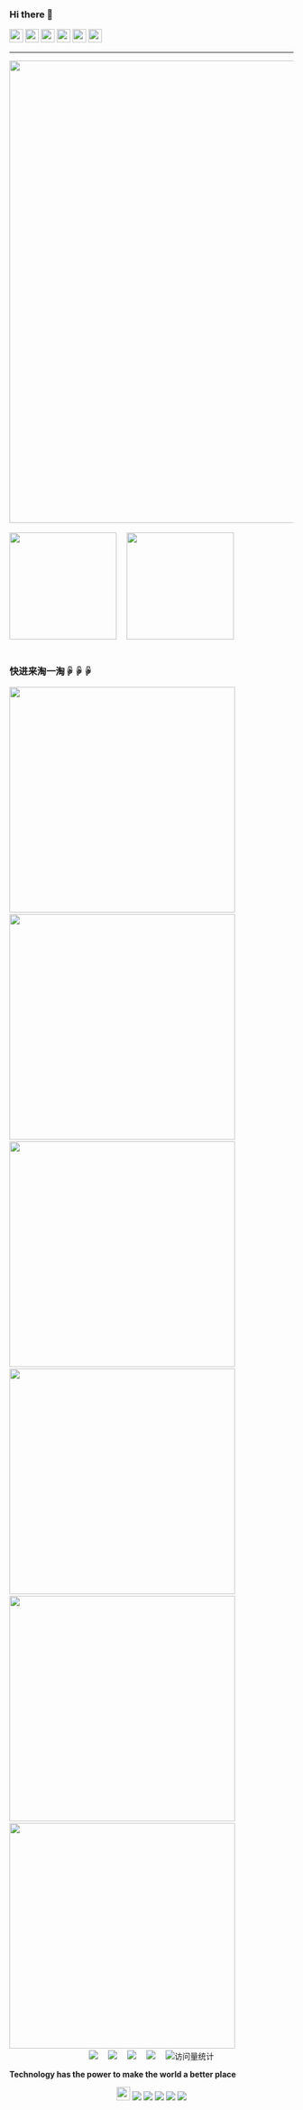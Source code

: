 ### Hi there 👋

<!--
**Code-Newborn/Code-Newborn** is a ✨ _special_ ✨ repository because its `README.md` (this file) appears on your GitHub profile.

Here are some ideas to get you started:

- 🔭 I’m currently working on ...
- 🌱 I’m currently learning ...
- 👯 I’m looking to collaborate on ...
- 🤔 I’m looking for help with ...
- 💬 Ask me about ...
- 📫 How to reach me: ...
- 😄 Pronouns: ...
- ⚡ Fun fact: ...
-->


<!-- 语言图标
<img height="24px" src="https://img.shields.io/badge/-C-5A88B1?style=flat-square&logo=C&logoColor=FFFFFF" />
-->
<div align="left"> 
  <span >
    <img height="24px" src="https://img.shields.io/badge/-C-5A88B1?&logo=C&logoColor=FFFFFF" />
    <img height="24px" src="https://img.shields.io/badge/-C++-5A88B1?&logo=cplusplus&logoColor=FFFFFF" />
    <img height="24px" src="https://img.shields.io/badge/-Pytorch-DFE4EA?&logo=pytorch&logoColor=EE4C2C" />
    <img height="24px" src="https://img.shields.io/badge/-Python-FFE15F?&logo=python&logoColor=4280B2" />
    <img height="24px" src="https://img.shields.io/badge/-Qt-41CD52?&logo=Qt&logoColor=FFFFFF" />
    <img height="24px" src="https://img.shields.io/badge/-CMake-064F8C?&logo=CMake&logoColor=B91E28" />
  </span>
</div>

<!-- 分隔线 -->
<hr>

<!-- 奖杯展示 -->
<div align="left">
  <img width="820px" src="https://github-profile-trophy.vercel.app/?username=Code-Newborn&row=1&column=6" /> 
</div>

<br>

<!-- 数据统计展示 -->
<div align="left">
  <span >
    <a href="https://github.com/Code-Newborn/">
      <img height="190px" src="https://github-readme-stats.vercel.app/api?username=Code-Newborn&show_icons=true&theme=calm" /></a>&emsp;
    <a href="https://github.com/Code-Newborn/">
      <img height="190px" src="https://github-readme-stats.vercel.app/api/top-langs/?username=Code-Newborn&layout=compact" /></a>&emsp;
  </span>
</div>

<br>

### 快进来淘一淘☟☟☟
<!-- 置顶仓库 -->
<div align="left">
  <a href="https://github.com/Code-Newborn/DDPG"><img width="400px" src="https://github-readme-stats.vercel.app/api/pin/?username=Code-Newborn&repo=DDPG&show_owner=true&title_color=fff&icon_color=f9f9f9&text_color=9f9f9f&bg_color=151515" /></a>&emsp;
  <a href="https://github.com/Code-Newborn/PSO"><img width="400px" src="https://github-readme-stats.vercel.app/api/pin/?username=Code-Newborn&repo=PSO&show_owner=true&title_color=fff&icon_color=f9f9f9&text_color=9f9f9f&bg_color=151515" /></a>&emsp;<br>
  <a href="https://github.com/Code-Newborn/Qt_MultiThread_Method"><img width="400px" src="https://github-readme-stats.vercel.app/api/pin/?username=Code-Newborn&repo=Qt_MultiThread_Method&show_owner=true&title_color=fff&icon_color=f9f9f9&text_color=9f9f9f&bg_color=151515" /></a>&emsp;
  <a href="https://github.com/Code-Newborn/SpotDetection_CircleFitting"><img width="400px" src="https://github-readme-stats.vercel.app/api/pin/?username=Code-Newborn&repo=SpotDetection_CircleFitting&show_owner=true&title_color=fff&icon_color=f9f9f9&text_color=9f9f9f&bg_color=151515" /></a>&emsp;<br>
  <a href="https://github.com/Code-Newborn/Code-Newborn.github.io"><img width="400px" src="https://github-readme-stats.vercel.app/api/pin/?username=Code-Newborn&repo=Code-Newborn.github.io&show_owner=true&title_color=fff&icon_color=f9f9f9&text_color=9f9f9f&bg_color=151515" /></a>&emsp;
  <a href="https://github.com/Code-Newborn/EyeInHandCalibrate"><img width="400px" src="https://github-readme-stats.vercel.app/api/pin/?username=Code-Newborn&repo=EyeInHandCalibrate&show_owner=true&title_color=fff&icon_color=f9f9f9&text_color=9f9f9f&bg_color=151515" /></a>&emsp;<br>
</div>

<!-- 链接徽章 -->
<div align="center">
  <a href="https://www.cznewborn.com"><img src="https://img.shields.io/badge/Website-博客-blue" /></a>&emsp;
  <a href="https://space.bilibili.com/23473180/"><img src="https://img.shields.io/badge/Bilibili-B站-ff69b4" /></a>&emsp;
  <a href="https://blog.csdn.net/qq_35578171/"><img src="https://img.shields.io/badge/CSDN-论坛-c32136" /></a>&emsp;
  <a href="https://www.zhihu.com/people/zhjunqiu"><img src="https://img.shields.io/badge/Zhihu-知乎-blue" /></a>&emsp;
  <!-- visitor statistics logo 访问量统计徽标 -->
  <img src="https://badges.strrl.dev/visits/Code-Newborn/Code-Newborn?&label=Views&color=0e75b6&style=flat&logo=github" alt="访问量统计" />
</div>

<p>
  <b>
    Technology has the power to make the world a better place
  </b>
</p>

<div align="center">
  <a href="https://www.cznewborn.com">
    <img height="24px" src="https://img.shields.io/badge/Hexo-博客-blue-DFE4EA?&logo=Hexo&logoColor=hexo" /></a>
  <a href="https://github.com/Code-Newborn">
    <img src="https://badges.strrl.dev/visits/Code-Newborn/Code-Newborn?&color=black&logo=github"></a>
  <a href="https://github.com/Code-Newborn">
    <img src="https://badges.strrl.dev/years/Code-Newborn?&color=black&logo=github"></a>
  <a href="https://github.com/Code-Newborn?tab=repositories">
    <img src="https://badges.strrl.dev/repos/Code-Newborn?&color=black&logo=github"></a>
  <a href="https://gist.github.com/Code-Newborn">
    <img src="https://badges.strrl.dev/gists/Code-Newborn?&color=black&logo=github"></a>
  <a href="https://github.com/Code-Newborn">
    <img src="https://badges.strrl.dev/commits/monthly/Code-Newborn?&color=black&logo=github"></a>
</div>

